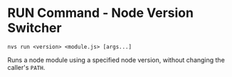 # RUN Command - Node Version Switcher
```
nvs run <version> <module.js> [args...]
```
Runs a node module using a specified node version, without changing the caller's `PATH`.

